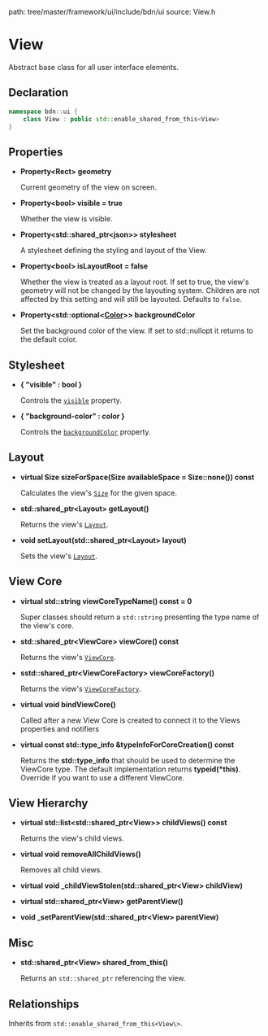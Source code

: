 path: tree/master/framework/ui/include/bdn/ui
source: View.h

# View

Abstract base class for all user interface elements.

## Declaration

```C++
namespace bdn::ui {
	class View : public std::enable_shared_from_this<View>
}
```

## Properties

* **Property<Rect\> geometry**

	Current geometry of the view on screen.

* **Property<bool\> visible = true**

	Whether the view is visible.

* **Property<std::shared_ptr<json\>\> stylesheet**

	A stylesheet defining the styling and layout of the View. 

* **Property<bool\> isLayoutRoot = false**

	Whether the view is treated as a layout root. If set to true, the view's geometry will not be changed by the layouting system. Children are not affected by this setting and will still be layouted. Defaults to `false`.

* **Property<std::optional<[Color](../foundation/color.md)\>\> backgroundColor**

	Set the background color of the view. If set to std::nullopt it returns to the default color.

## Stylesheet

* **{ "visible" : bool }**

	Controls the [`visible`](#properties) property.

* **{ "background-color" : color }**

	Controls the [`backgroundColor`](#properties) property.

## Layout

* **virtual Size sizeForSpace(Size availableSpace = Size::none()) const**

	Calculates the view's [`Size`](../foundation/size.md) for the given space.

* **std::shared_ptr<Layout\> getLayout()**

	Returns the view's [`Layout`](layout.md).

* **void setLayout(std::shared_ptr<Layout\> layout)**

	Sets the view's [`Layout`](layout.md).

## View Core

* **virtual std::string viewCoreTypeName() const = 0**

	Super classes should return a `std::string` presenting the type name of the view's core.

* **std::shared_ptr<ViewCore\> viewCore() const**

	Returns the view's [`ViewCore`](view_core.md).

* **sstd::shared_ptr<ViewCoreFactory\> viewCoreFactory()**

	Returns the view's [`ViewCoreFactory`](view_core_factory.md).

* **virtual void bindViewCore()**

	Called after a new View Core is created to connect it to the Views properties and notifiers

* **virtual const std::type_info &typeInfoForCoreCreation() const**

	Returns the **std::type_info** that should be used to determine the ViewCore type.
	The default implementation returns **typeid(\*this)**. Override if you want to 
	use a different ViewCore.

## View Hierarchy

* **virtual std::list<std::shared_ptr<View\>\> childViews() const**

	Returns the view's child views.

* **virtual void removeAllChildViews()**

	Removes all child views.

* **virtual void \_childViewStolen(std::shared_ptr&lt;View&gt; childView)**

* **virtual std::shared_ptr<View\> getParentView()**

* **void \_setParentView(std::shared_ptr<View\> parentView)**

## Misc

* **std::shared_ptr<View\> shared_from_this()**

	Returns an `std::shared_ptr` referencing the view.

## Relationships

Inherits from `std::enable_shared_from_this<View\>`.
